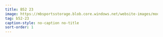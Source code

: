 ```yaml
---
title: B52 23
image: https://mbsportsstorage.blob.core.windows.net/website-images/model-gallery/2018/b23/2018-b23-01.jpg
tag: b52-23
caption-style: no-caption no-title
sort-order: 1
---
```

